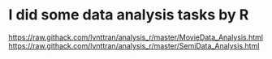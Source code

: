 # I did some data analysis tasks by R

https://raw.githack.com/lvnttran/analysis_r/master/MovieData_Analysis.html
https://raw.githack.com/lvnttran/analysis_r/master/SemiData_Analysis.html
